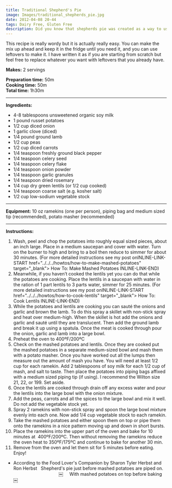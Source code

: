 ```yaml
---
title: Traditional Shepherd's Pie
image: Images/traditional_shepherds_pie.jpg
date: 2012-04-08 20-44
tags: Dairy Free, Gluten Free
description: Did you know that shepherds pie was created as a way to use up leftovers from Sunday roast* (an English tradition that continues today in pubs across the UK). Traditionally ground lamb or mutton was used, but you can replace it with ground beef, turkey, pork or chicken.
---
```

This recipe is really wordy but it is actually really easy. You can make the mix up ahead and keep it in the fridge until you need it, and you can use leftovers to make it. I have written it as if you are starting from scratch but feel free to replace whatever you want with leftovers that you already have. 

**Makes:** 2 servings

**Preparation time:** 50m  
**Cooking time:** 50m  
**Total time:** 1h30m

---

**Ingredients:**

- 4-8  tablespoons unsweetened organic soy milk
- 1 pound russet potatoes
- 1/2 cup diced onion
- 1 garlic clove (diced)
- 1/4 pound ground lamb
- 1/2  cup peas
- 1/2  cup diced carrots
- 1/4 teaspoon freshly ground black pepper
- 1/4 teaspoon celery seed
- 1/4  teaspoon celery flake
- 1/4 teaspoon onion powder
- 1/4 teaspoon garlic granules
- 1/4  teaspoon dried rosemary
- 1/4 cup dry green lentils (or 1/2 cup cooked)
- 1/4  teaspoon coarse salt (e.g. kosher salt)
- 1/2  cup low-sodium vegetable stock


---

**Equipment:** 10 oz ramekins (one per person), piping bag and medium sized tip (recommended), potato masher (recommended)

---

**Instructions:**

1. Wash, peel and chop the potatoes into roughly equal sized pieces, about an inch large. Place in a medium saucepan and cover with water. Turn on the burner to high and bring to a boil then reduce to simmer for about 30 minutes. (For more detailed instructions see my post onINLINE-LINK-START href="../../../howtos/how-to-make-mashed-potatoes" target="_blank"> How To: Make Mashed Potatoes INLINE-LINK-END)
1. Meanwhile, if you haven’t cooked the lentils yet you can do that while the potatoes are cooking. Place the lentils in a saucepan with water in the ration of 1 part lentils to 3 parts water, simmer for 25 minutes. (For more detailed instructions see my post onINLINE-LINK-START href="../../../howtos/how-to-cook-lentils" target="_blank"> How To: Cook Lentils INLINE-LINK-END)
1. While the potatoes and lentils are cooking you can sauté the onions and garlic and brown the lamb. To do this spray a skillet with non-stick spray and heat over medium-high. When the skillet is hot add the onions and garlic and sauté until they are translucent. Then add the ground lamb and break it up using a spatula. Once the meat is cooked through pour the onion, garlic and lamb into a large bowl. 
1. Preheat the oven to 400ºF/200ºC
1. Check on the mashed potatoes and lentils. Once they are cooked put the mashed potatoes in a separate medium-sized bowl and mash them with a potato masher. Once you have worked out all the lumps then measure out the amount of mash you have. You will need at least 1/2 cup for each ramekin. Add 2 tablespoons of soy milk for each 1/2 cup of mash, and salt to taste. Then place the potatoes into piping bags affixed with a medium sized piping tip (if using). I recommend the Wilton size 21, 22, or 199. Set aside.
1. Once the lentils are cooked through drain off any excess water and pour the lentils into the large bowl with the onion mixture.
1. Add the peas, carrots and all the spices to the large bowl and mix it well. Do not add the vegetable stock yet.
1. Spray 2 ramekins with non-stick spray and spoon the large bowl mixture evenly into each one. Now add 1/4 cup vegetable stock to each ramekin.
1. Take the mashed potatoes and either spoon them on top or pipe them onto the ramekins in a nice pattern moving up and down in short bursts. 
1. Place the ramekins into the upper part of the oven and bake for 10 minutes at  400ºF/200ºC. Then without removing the ramekins reduce the oven heat to 350ºF/175ºC and continue to bake for another 30 min. 
1. Remove from the oven and let them sit for 5 minutes before eating. Enjoy!


* According to the Food Lover's Companion by Sharon Tyler Herbst and Ron Herbst   Shepherd's pie just before mashed potatoes are piped on.                                       ￼     With mashed potatoes on top before baking ￼  
